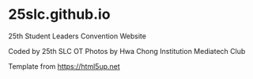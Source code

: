 # 25slc.github.io
25th Student Leaders Convention Website 

Coded by 25th SLC OT
Photos by Hwa Chong Institution Mediatech Club

Template from https://html5up.net

